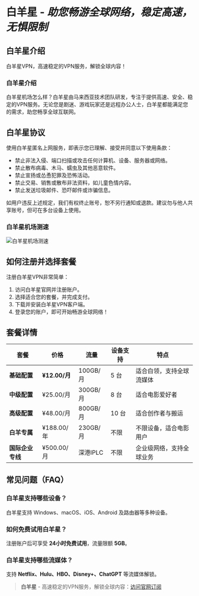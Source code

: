 # 白羊星 - *助您畅游全球网络，稳定高速，无惧限制*

## 白羊星介绍
白羊星VPN，高速稳定的VPN服务，解锁全球内容！

### 白羊星介绍
白羊星机场怎么样？白羊星由马来西亚技术团队研发，专注于提供高速、安全、稳定的VPN服务。无论您是剧迷、游戏玩家还是远程办公人士，白羊星都能满足您的需求，助您畅享全球互联网。

## 白羊星协议
使用白羊星匿名上网服务，即表示您已理解、接受并同意以下使用条款：

- 禁止非法入侵、端口扫描或攻击任何计算机、设备、服务器或网络。
- 禁止散布病毒、木马、蠕虫及其他恶意软件。
- 禁止宣扬或怂恿犯罪及恐怖活动。
- 禁止交易、销售或散布非法资料，如儿童色情内容。
- 禁止发送垃圾邮件、恐吓邮件或诈骗信息。

如用户违反上述规定，我们有权终止账号，恕不另行通知或退款。建议勿与他人共享账号，但可在多台设备上使用。

### 白羊星机场测速
![白羊星机场测速](1743659061.png)

## 如何注册并选择套餐
注册白羊星VPN非常简单：

1. 访问白羊星官网并注册账户。
2. 选择适合您的套餐，并完成支付。
3. 下载并安装白羊星VPN客户端。
4. 登录您的账户，即可开始畅游全球网络！

## 套餐详情
| 套餐 | 价格 | 流量 | 设备支持 | 特点 |
|------|------|------|------|------|
| **基础配置** | **¥12.00/月** | 100GB/月 | 5 台 | 适合白领，支持全球流媒体 |
| **中级配置** | ¥25.00/月 | 300GB/月 | 8 台 | 适合电影爱好者 |
| **高级配置** | ¥48.00/月 | 800GB/月 | 10 台 | 适合创作者与搬运 |
| **白羊专属** | ¥188.00/年 | 230GB/月 | 不限 | 不限设备，适合电影用户 |
| **国际企业专线** | ¥500.00/月 | 深港IPLC | 不限 | 企业级网络，支持全球业务 |

## 常见问题（FAQ）

### 白羊星支持哪些设备？
白羊星支持 Windows、macOS、iOS、Android 及路由器等多种设备。

### 如何免费试用白羊星？
注册账户后可享受 **24小时免费试用**，流量限额 **5GB**。

### 白羊星支持哪些流媒体？
支持 **Netflix、Hulu、HBO、Disney+、ChatGPT** 等流媒体解锁。

> **白羊星** - 高速稳定的VPN服务，解锁全球内容：[访问官网订阅](https://jump.p6p.net/306)

